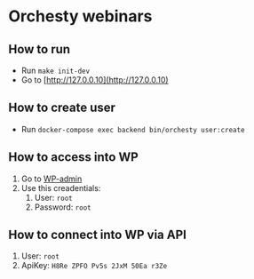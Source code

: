 # Orchesty webinars

## How to run
- Run `make init-dev`
- Go to [http://127.0.0.10](http://127.0.0.10)

## How to create user
- Run `docker-compose exec backend bin/orchesty user:create`

## How to access into WP
1. Go to [WP-admin](http://127.0.0.10:8088/wp-admin)
2. Use this creadentials:
   1. User: `root` 
   2. Password: `root` 

## How to connect into WP via API
1. User: `root`
2. ApiKey: `H8Re ZPFO Pv5s 2JxM 50Ea r3Ze`
